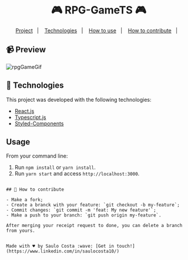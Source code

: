 <h1 align="center"> 
	🎮 RPG-GameTS 🎮
</h1>


</p>

<p align="center">
  <a href="#-project">Project</a>&nbsp;&nbsp;&nbsp;|&nbsp;&nbsp;&nbsp;
  <a href="#rocket-Technologies">Technologies</a>&nbsp;&nbsp;&nbsp;|&nbsp;&nbsp;&nbsp;
  <a href="#Usage">How to use</a>&nbsp;&nbsp;&nbsp;|&nbsp;&nbsp;&nbsp;
  <a href="#-how-to-contribute">How to contribute</a>&nbsp;&nbsp;&nbsp;|&nbsp;&nbsp;&nbsp;
</p>

## :video_camera: Preview
![rpgGameGif](https://user-images.githubusercontent.com/79532045/136676848-4889c4d5-2cff-4cae-a17d-88ce044ac954.gif)


## :rocket: Technologies

This project was developed with the following technologies:

- [React.js](https://reactjs.org)
- [Typescript.js](https://www.typescriptlang.org/docs/)
- [Styled-Components](https://styled-components.com/docs)





## Usage
From your command line:

1. Run `npm install` or `yarn install`.<br />
2. Run `yarn start` and access `http://localhost:3000`.<br />
```

## 🤔 How to contribute

- Make a fork;
- Create a branck with your feature: `git checkout -b my-feature`;
- Commit changes: `git commit -m 'feat: My new feature'`;
- Make a push to your branch: `git push origin my-feature`.

After merging your receipt request to done, you can delete a branch from yours.


Made with ♥ by Saulo Costa :wave: [Get in touch!](https://www.linkedin.com/in/saulocosta10/)


